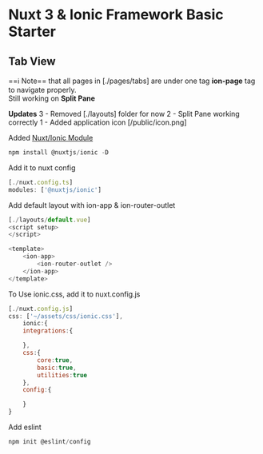 # Nuxt 3 & Ionic Framework Basic Starter
## Tab View
==ℹ️ Note== that all pages in [./pages/tabs] are under one tag **ion-page** tag to navigate properly.  
Still working on **Split Pane**

__Updates__
3 - Removed [./layouts] folder for now
2 - Split Pane working correctly
1 - Added application icon [/public/icon.png]

Added [Nuxt/Ionic Module](https://ionic.nuxtjs.org/getting-started) 
~~~js
npm install @nuxtjs/ionic -D
~~~
Add it to nuxt config
~~~js
[./nuxt.config.ts]
modules: ['@nuxtjs/ionic']
~~~
Add default layout with ion-app & ion-router-outlet
~~~js
[./layouts/default.vue]
<script setup>
</script>

<template>
    <ion-app>
        <ion-router-outlet />
    </ion-app>
</template>
~~~
To Use ionic.css, add it to nuxt.config.js
~~~js
[./nuxt.config.js]
css: ['~/assets/css/ionic.css'],
    ionic:{
    integrations:{

    },
    css:{
        core:true,
        basic:true,
        utilities:true
    },
    config:{

    }
}
~~~
Add eslint
~~~js
npm init @eslint/config
~~~